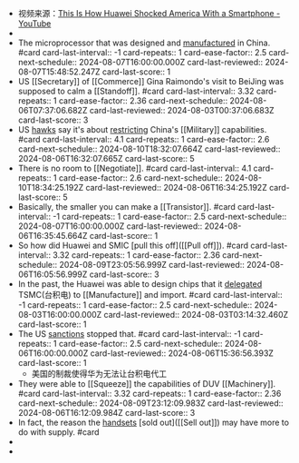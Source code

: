 - 视频来源：[This Is How Huawei Shocked America With a Smartphone - YouTube](https://www.youtube.com/watch?v=08myo1UdTZ8&ab_channel=BloombergOriginals)
-
- The microprocessor that was designed and [manufactured]([[Manufacture]]) in China. #card
  card-last-interval:: -1
  card-repeats:: 1
  card-ease-factor:: 2.5
  card-next-schedule:: 2024-08-07T16:00:00.000Z
  card-last-reviewed:: 2024-08-07T15:48:52.247Z
  card-last-score:: 1
- US [[Secretary]] of [[Commerce]] Gina Raimondo's visit to BeiJing was supposed to calm a [[Standoff]]. #card
  card-last-interval:: 3.32
  card-repeats:: 1
  card-ease-factor:: 2.36
  card-next-schedule:: 2024-08-06T07:37:06.682Z
  card-last-reviewed:: 2024-08-03T00:37:06.683Z
  card-last-score:: 3
- US [hawks]([[Hawk]]) say it's about [restricting]([[Restrict]]) China's [[Military]] capabilities. #card
  card-last-interval:: 4.1
  card-repeats:: 1
  card-ease-factor:: 2.6
  card-next-schedule:: 2024-08-10T18:32:07.664Z
  card-last-reviewed:: 2024-08-06T16:32:07.665Z
  card-last-score:: 5
- There is no room to [[Negotiate]]. #card
  card-last-interval:: 4.1
  card-repeats:: 1
  card-ease-factor:: 2.6
  card-next-schedule:: 2024-08-10T18:34:25.192Z
  card-last-reviewed:: 2024-08-06T16:34:25.192Z
  card-last-score:: 5
- Basically, the smaller you can make a [[Transistor]]. #card
  card-last-interval:: -1
  card-repeats:: 1
  card-ease-factor:: 2.5
  card-next-schedule:: 2024-08-07T16:00:00.000Z
  card-last-reviewed:: 2024-08-06T16:35:45.664Z
  card-last-score:: 1
- So how did Huawei and SMIC [pull this off]([[Pull off]]). #card
  card-last-interval:: 3.32
  card-repeats:: 1
  card-ease-factor:: 2.36
  card-next-schedule:: 2024-08-09T23:05:56.999Z
  card-last-reviewed:: 2024-08-06T16:05:56.999Z
  card-last-score:: 3
- In the past, the Huawei was able to design chips that it [delegated]([[Delegate]]) TSMC(台积电) to [[Manufacture]] and import. #card
  card-last-interval:: -1
  card-repeats:: 1
  card-ease-factor:: 2.5
  card-next-schedule:: 2024-08-03T16:00:00.000Z
  card-last-reviewed:: 2024-08-03T03:14:32.460Z
  card-last-score:: 1
- The US [sanctions]([[Sanction]]) stopped that. #card
  card-last-interval:: -1
  card-repeats:: 1
  card-ease-factor:: 2.5
  card-next-schedule:: 2024-08-06T16:00:00.000Z
  card-last-reviewed:: 2024-08-06T15:36:56.393Z
  card-last-score:: 1
	- 美国的制裁使得华为无法让台积电代工
- They were able to [[Squeeze]] the capabilities of DUV [[Machinery]]. #card
  card-last-interval:: 3.32
  card-repeats:: 1
  card-ease-factor:: 2.36
  card-next-schedule:: 2024-08-09T23:12:09.983Z
  card-last-reviewed:: 2024-08-06T16:12:09.984Z
  card-last-score:: 3
- In fact, the reason the [handsets]([[Handset]]) [sold out]([[Sell out]]) may have more to do with supply. #card
-
-